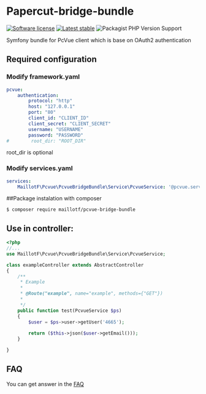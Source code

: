 # Papercut-bridge-bundle

[![Software license][ico-license]](LICENSE)
[![Latest stable][ico-version-stable]][link-packagist]
![Packagist PHP Version Support][ico-php-version]

Symfony bundle for PcVue client which is base on OAuth2 authentication

## Required configuration

### Modify framework.yaml
```yaml
pcvue:
    authentication:
        protocol: "http"
        host: "127.0.0.1"
        port: "80"
        client_id: "CLIENT_ID"
        client_secret: "CLIENT_SECRET"
        username: "USERNAME"
        password: "PASSWORD"
#        root_dir: "ROOT_DIR"
```

root_dir is optional

### Modify services.yaml
```yaml
services:
    MaillotF\Pcvue\PcvueBridgeBundle\Service\PcvueService: '@pcvue.service'
```

##Package instalation with composer

```console
$ composer require maillotf/pcvue-bridge-bundle
```

## Use in controller:

```php
<?php
//...
use MaillotF\Pcvue\PcvueBridgeBundle\Service\PcvueService;

class exampleController extends AbstractController
{
	/**
	 * Example
	 * 
	 * @Route("example", name="example", methods={"GET"})
	 * 
	 */
	public function test(PcvueService $ps)
	{
		$user = $ps->user->getUser('4665');
		
		return ($this->json($user->getEmail()));
	}

}
```

## FAQ
You can get answer in the [FAQ](https://github.com/maillotf/pcvue-bridge-bundle/blob/master/FAQ.md)

[ico-license]: https://img.shields.io/github/license/maillotf/pcvue-bridge-bundle.svg?style=flat-square
[ico-version-stable]: https://img.shields.io/packagist/v/maillotf/pcvue-bridge-bundle
[ico-php-version]: https://img.shields.io/packagist/php-v/maillotf/pcvue-bridge-bundle

[link-packagist]: https://packagist.org/packages/maillotf/pcvue-bridge-bundle